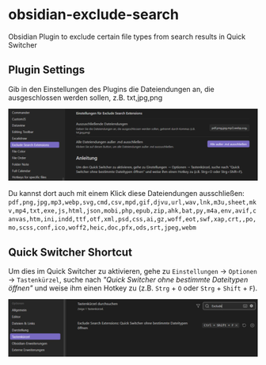 # obsidian-exclude-search

Obsidian Plugin to exclude certain file types from search results in Quick Switcher

## Plugin Settings

Gib in den Einstellungen des Plugins die Dateiendungen an, die ausgeschlossen werden sollen, z.B. txt,jpg,png

![Settings](img/obsidian-exclude-search-settings.png)

Du kannst dort auch mit einem Klick diese Dateiendungen ausschließen:
	```pdf,png,jpg,mp3,webp,svg,cmd,csv,mpd,gif,djvu,url,wav,lnk,m3u,sheet,mkv,mp4,txt,exe,js,html,json,mobi,php,epub,zip,ahk,bat,py,m4a,env,avif,canvas,htm,ini,indd,ttf,otf,xml,psd,css,ai,gz,woff,eot,swf,xap,crt,,po,mo,scss,conf,ico,woff2,heic,doc,pfx,ods,srt,jpeg,webm```


## Quick Switcher Shortcut

Um dies im Quick Switcher zu aktivieren, gehe zu `Einstellungen` → `Optionen` → `Tastenkürzel`, suche nach _"Quick Switcher ohne bestimmte Dateitypen öffnen"_ und weise ihm einen Hotkey zu (z.B. `Strg` + `O` oder `Strg` + `Shift` + `F`).

![Settings](img/obsidian-exclude-search-quickswitcher.png)
